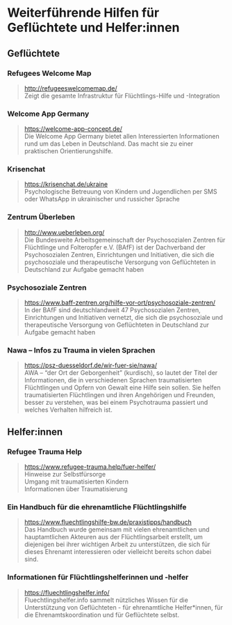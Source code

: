 # Weiterführende Hilfen für Geflüchtete und Helfer:innen

## Geflüchtete

### Refugees Welcome Map

> <http://refugeeswelcomemap.de/>  
> Zeigt die gesamte Infrastruktur für Flüchtlings-Hilfe und -Integration

### Welcome App Germany

> <https://welcome-app-concept.de/>  
Die Welcome App Germany bietet allen Interessierten Informationen rund um das Leben in Deutschland. Das macht sie zu einer praktischen Orientierungshilfe.

### Krisenchat

> <https://krisenchat.de/ukraine>  
Psychologische Betreuung von Kindern und Jugendlichen per SMS oder WhatsApp in ukrainischer und russicher Sprache

### Zentrum Überleben

> <http://www.ueberleben.org/>  
Die Bundesweite Arbeitsgemeinschaft der Psychosozialen Zentren für Flüchtlinge und Folteropfer e.V. (BAfF) ist der Dachverband der Psychosozialen Zentren, Einrichtungen und Initiativen, die sich die psychosoziale und therapeutische Versorgung von Geflüchteten in Deutschland zur Aufgabe gemacht haben

### Psychosoziale Zentren

> <https://www.baff-zentren.org/hilfe-vor-ort/psychosoziale-zentren/>  
In der BAfF sind deutschlandweit 47 Psychosozialen Zentren, Einrichtungen und Initiativen vernetzt, die sich die psychosoziale und therapeutische Versorgung von Geflüchteten in Deutschland zur Aufgabe gemacht haben

### Nawa – Infos zu Trauma in vielen Sprachen

> <https://psz-duesseldorf.de/wir-fuer-sie/nawa/>  
AWA – “der Ort der Geborgenheit” (kurdisch), so lautet der Titel der Informationen, die in verschiedenen Sprachen traumatisierten Flüchtlingen und Opfern von Gewalt eine Hilfe sein sollen. Sie helfen traumatisierten Flüchtlingen und ihren Angehörigen und Freunden, besser zu verstehen, was bei einem Psychotrauma passiert und welches Verhalten hilfreich ist.

## Helfer:innen

### Refugee Trauma Help

> <https://www.refugee-trauma.help/fuer-helfer/>  
Hinweise zur Selbstfürsorge  
Umgang mit traumatisierten Kindern  
Informationen über Traumatisierung

### Ein Handbuch für die ehrenamtliche Flüchtlingshilfe

> <https://www.fluechtlingshilfe-bw.de/praxistipps/handbuch>  
Das Handbuch wurde gemeinsam mit vielen ehrenamtlichen und hauptamtlichen Akteuren aus der Flüchtlingsarbeit erstellt, um diejenigen bei ihrer wichtigen Arbeit zu unterstützen, die sich für dieses Ehrenamt interessieren oder vielleicht bereits schon dabei sind.

### Informationen für Flüchtlingshelferinnen und -helfer

> <https://fluechtlingshelfer.info/>  
Fluechtlingshelfer.info sammelt nützliches Wissen für die Unterstützung von Geflüchteten - für ehrenamtliche Helfer*innen, für die Ehrenamtskoordination und für Geflüchtete selbst.
